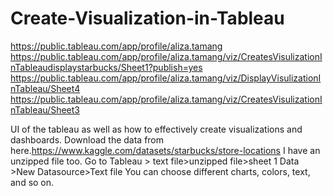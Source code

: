 
# Create-Visualization-in-Tableau

https://public.tableau.com/app/profile/aliza.tamang
https://public.tableau.com/app/profile/aliza.tamang/viz/CreatesVisulizationInTableaudisplaystarbucks/Sheet1?publish=yes
https://public.tableau.com/app/profile/aliza.tamang/viz/DisplayVisulizationInTableau/Sheet4
https://public.tableau.com/app/profile/aliza.tamang/viz/CreatesVisulizationInTableau/Sheet3


UI of the tableau as well as how to effectively create visualizations and dashboards.
Download the data from here.https://www.kaggle.com/datasets/starbucks/store-locations
I have an unzipped file too.
Go to Tableau > text file>unzipped file>sheet 1
Data >New Datasource>Text file
You can choose different charts, colors, text, and so on.
